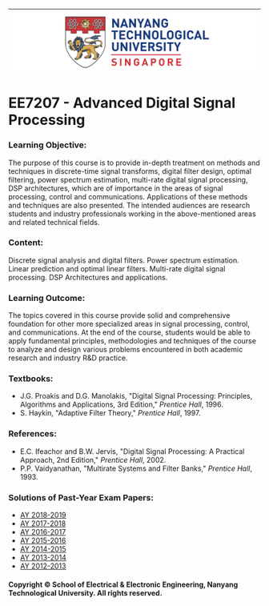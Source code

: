 |![image](https://github.com/NTU-CCA/EE6401/blob/master/logo.png)|
|---|
# EE7207 - Advanced Digital Signal Processing

### Learning Objective:

The purpose of this course is to provide in-depth treatment on methods and techniques in discrete-time signal transforms, digital filter design, optimal filtering, power spectrum estimation, multi-rate digital signal processing, DSP architectures, which are of importance in the areas of signal processing, control and communications. Applications of these methods and techniques are also presented. The intended audiences are research students and industry professionals working in the above-mentioned areas and related technical fields.

### Content:

Discrete signal analysis and digital filters. Power spectrum estimation. Linear prediction and optimal linear filters. Multi-rate digital signal processing. DSP Architectures and applications.

### Learning Outcome:

The topics covered in this course provide solid and comprehensive foundation for other more specialized areas in signal processing, control, and communications. At the end of the course, students would be able to apply fundamental principles, methodologies and techniques of the course to analyze and design various problems encountered in both academic research and industry R&D practice.

### Textbooks:

- J.G. Proakis and D.G. Manolakis, "Digital Signal Processing: Principles, Algorithms and
Applications, 3rd Edition," <i>Prentice Hall</i>, 1996.
- S. Haykin, "Adaptive Filter Theory," <i>Prentice Hall</i>, 1997.

### References:

- E.C. Ifeachor and B.W. Jervis, "Digital Signal Processing: A Practical Approach, 2nd Edition," <i>Prentice Hall</i>, 2002.
- P.P. Vaidyanathan, "Multirate Systems and Filter Banks," <i>Prentice Hall</i>, 1993.

### Solutions of Past-Year Exam Papers:

- [AY 2018-2019](https://github.com/NTU-CCA/EE6401/blob/master/Solutions%20of%20Past-Year%20Exam%20Papers/EE6401%202018-2019.pdf)
- [AY 2017-2018](https://github.com/NTU-CCA/EE6401/blob/master/Solutions%20of%20Past-Year%20Exam%20Papers/EE6401%202017-2018.pdf)
- [AY 2016-2017](https://github.com/NTU-CCA/EE6401/blob/master/Solutions%20of%20Past-Year%20Exam%20Papers/EE6401%202016-2017.pdf)
- [AY 2015-2016](https://github.com/NTU-CCA/EE6401/blob/master/Solutions%20of%20Past-Year%20Exam%20Papers/EE6401%202015-2016.pdf)
- [AY 2014-2015](https://github.com/NTU-CCA/EE6401/blob/master/Solutions%20of%20Past-Year%20Exam%20Papers/EE6401%202014-2015.pdf)
- [AY 2013-2014](https://github.com/NTU-CCA/EE6401/blob/master/Solutions%20of%20Past-Year%20Exam%20Papers/EE6401%202013-2014.pdf)
- [AY 2012-2013](https://github.com/NTU-CCA/EE6401/blob/master/Solutions%20of%20Past-Year%20Exam%20Papers/EE6401%202012-2013.pdf)

#### Copyright © School of Electrical & Electronic Engineering, Nanyang Technological University. All rights reserved.
